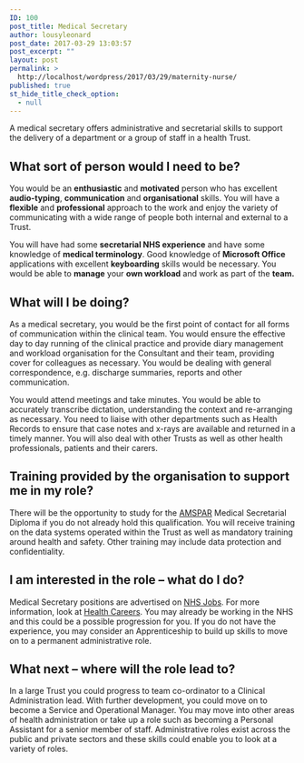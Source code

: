 ```yaml
---
ID: 100
post_title: Medical Secretary
author: lousyleonard
post_date: 2017-03-29 13:03:57
post_excerpt: ""
layout: post
permalink: >
  http://localhost/wordpress/2017/03/29/maternity-nurse/
published: true
st_hide_title_check_option:
  - null
---
```

<div class="blocktext-career-heading">A medical secretary offers administrative and secretarial skills to support the delivery of a department or a group of staff in a health Trust.</div>
<div class="blocktext">
<h2>What sort of person would I need to be?</h2>
You would be an <strong>enthusiastic</strong> and <strong>motivated</strong> person who has excellent <strong>audio-typing</strong>, <strong>communication</strong> and <strong>organisational</strong> skills. You will have a <strong>flexible</strong> and <strong>professional</strong> approach to the work and enjoy the variety of communicating with a wide range of people both internal and external to a Trust.

You will have had some <strong>secretarial NHS experience</strong> and have some knowledge of <strong>medical terminology</strong>. Good knowledge of <strong>Microsoft Office</strong> applications with excellent <strong>keyboarding</strong> skills would be necessary. You would be able to <strong>manage</strong> your <strong>own workload</strong> and work as part of the <strong>team.</strong>

</div>
<div class="blocktext">
<h2>What will I be doing?</h2>
As a medical secretary, you would be the first point of contact for all forms of communication within the clinical team. You would ensure the effective day to day running of the clinical practice and provide diary management and workload organisation for the Consultant and their team, providing cover for colleagues as necessary. You would be dealing with general correspondence, e.g. discharge summaries, reports and other communication.

You would attend meetings and take minutes. You would be able to accurately transcribe dictation, understanding the context and re-arranging as necessary. You need to liaise with other departments such as Health Records to ensure that case notes and x-rays are available and returned in a timely manner. You will also deal with other Trusts as well as other health professionals, patients and their carers.

</div>
<div class="blocktext">
<h2>Training provided by the organisation to support me in my role?</h2>
There will be the opportunity to study for the <a href="http://www.amspar.com/">AMSPAR</a> Medical Secretarial Diploma if you do not already hold this qualification. You will receive training on the data systems operated within the Trust as well as mandatory training around health and safety. Other training may include data protection and confidentiality.

</div>
<div class="blocktext">
<h2>I am interested in the role – what do I do?</h2>
Medical Secretary positions are advertised on <a href="http://www.jobs.nhs.uk/">NHS Jobs</a>. For more information, look at <a href="https://www.healthcareers.nhs.uk/explore-roles/administration/medical-secretary-personal-assistant">Health Careers</a>. You may already be working in the NHS and this could be a possible progression for you. If you do not have the experience, you may consider an Apprenticeship to build up skills to move on to a permanent administrative role.

</div>
<div class="blocktext">
<h2>What next – where will the role lead to?</h2>
In a large Trust you could progress to team co-ordinator to a Clinical Administration lead. With further development, you could move on to become a Service and Operational Manager. You may move into other areas of health administration or take up a role such as becoming a Personal Assistant for a senior member of staff. Administrative roles exist across the public and private sectors and these skills could enable you to look at a variety of roles.

</div>